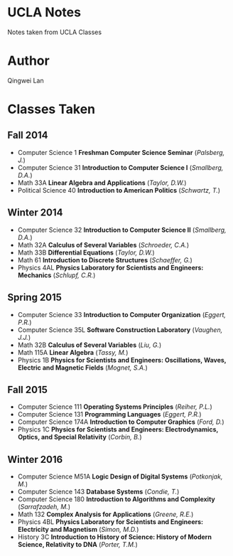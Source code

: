# UCLA Notes

Notes taken from UCLA Classes

# Author

Qingwei Lan

# Classes Taken

## Fall 2014
- Computer Science 1 **Freshman Computer Science Seminar** (*Palsberg, J.*)
- Computer Science 31 **Introduction to Computer Science I** (*Smallberg, D.A.*)
- Math 33A **Linear Algebra and Applications** (*Taylor, D.W.*)
- Political Science 40 **Introduction to American Politics** (*Schwartz, T.*)

## Winter 2014
- Computer Science 32 **Introduction to Computer Science II** (*Smallberg, D.A.*)
- Math 32A **Calculus of Several Variables** (*Schroeder, C.A.*)
- Math 33B **Differential Equations** (*Taylor, D.W.*)
- Math 61 **Introduction to Discrete Structures** (*Schaeffer, G.*)
- Physics 4AL **Physics Laboratory for Scientists and Engineers: Mechanics** (*Schlupf, C.R.*)

## Spring 2015
- Computer Science 33 **Introduction to Computer Organization** (*Eggert, P.R.*)
- Computer Science 35L **Software Construction Laboratory** (*Vaughen, J.J.*)
- Math 32B **Calculus of Several Variables** (*Liu, G.*)
- Math 115A **Linear Algebra** (*Tassy, M.*)
- Physics 1B **Physics for Scientists and Engineers: Oscillations, Waves, Electric and Magnetic Fields** (*Mognet, S.A.*)

## Fall 2015
- Computer Science 111 **Operating Systems Principles** (*Reiher, P.L.*)
- Computer Science 131 **Programming Languages** (*Eggert, P.R.*)
- Computer Science 174A **Introduction to Computer Graphics** (*Ford, D.*)
- Physics 1C **Physics for Scientists and Engineers: Electrodynamics, Optics, and Special Relativity** (*Corbin, B.*)

## Winter 2016
- Computer Science M51A **Logic Design of Digital Systems** (*Potkonjak, M.*)
- Computer Science 143 **Database Systems** (*Condie, T.*)
- Computer Science 180 **Introduction to Algorithms and Complexity** (*Sarrafzadeh, M.*)
- Math 132 **Complex Analysis for Applications** (*Greene, R.E.*)
- Physics 4BL **Physics Laboratory for Scientists and Engineers: Electricity and Magnetism** (*Simon, M.D.*)
- History 3C **Introduction to History of Science: History of Modern Science, Relativity to DNA** (*Porter, T.M.*)

